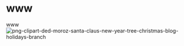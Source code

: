 # www
www
![png-clipart-ded-moroz-santa-claus-new-year-tree-christmas-blog-holidays-branch](https://user-images.githubusercontent.com/114472646/207257376-9aad76d6-c6cc-42a4-8b9c-8ac37727a474.png)
